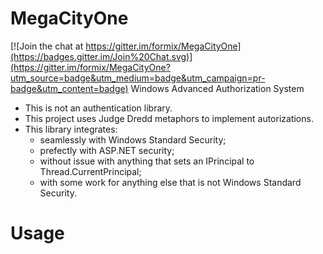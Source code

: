 # MegaCityOne

[![Join the chat at https://gitter.im/formix/MegaCityOne](https://badges.gitter.im/Join%20Chat.svg)](https://gitter.im/formix/MegaCityOne?utm_source=badge&utm_medium=badge&utm_campaign=pr-badge&utm_content=badge)
Windows Advanced Authorization System

* This is not an authentication library.
* This project uses Judge Dredd metaphors to implement autorizations.
* This library integrates:
    * seamlessly with Windows Standard Security;
    * prefectly with ASP.NET security;
    * without issue with anything that sets an IPrincipal to Thread.CurrentPrincipal;
    * with some work for anything else that is not Windows Standard Security.

# Usage

